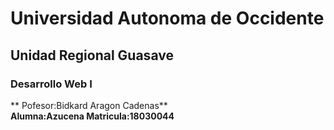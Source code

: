 # Universidad Autonoma de Occidente
## Unidad Regional Guasave
### Desarrollo Web I

** Pofesor:Bidkard Aragon Cadenas**<br>
**Alumna:Azucena Matricula:18030044**
